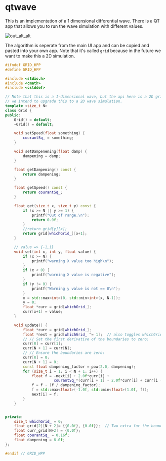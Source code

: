 # qtwave

This is an implementation of a 1 dimensional differential wave. There is a QT app that allows you to run the wave simulation with different values.

![out_alt_alt](https://github.com/zackees/qtwave/assets/6856673/7c44c43e-080f-4d4d-8740-01d183ff346c)

The algorithm is seperate from the main UI app and can be copied and pasted into your own app. Note that it's called `grid` because in the future we want to make this a 2D simulation.

```C++
#ifndef GRID_HPP
#define GRID_HPP

#include <stdio.h>
#include <cmath>
#include <cstddef>

// Note that this is a 1-dimensional wave, but the api here is a 2D grid. This is because
// we intend to upgrade this to a 2D wave simulation.
template <size_t N>
class Grid {
public:
    Grid() = default;
    ~Grid() = default;

    void setSpeed(float something) {
        courantSq_ = something;
    }

    void setDampenening(float damp) {
        dampening = damp;
    }

    float getDampening() const {
        return dampening;
    }

    float getSpeed() const {
        return courantSq_;
    }

    float get(size_t x, size_t y) const {
        if (x >= N || y >= 1) {
            printf("Out of range.\n");
            return 0.0f;
        }
        //return grid[y][x];
        return grid[whichGrid_][x+1];
    }

    // value => {-1,1}
    void set(int x, int y, float value) {
        if (x >= N) {
            printf("warning X value too high\n");
        }
        if (x < 0) {
            printf("warning X value is negative");
        }
        if (y != 0) {
            printf("Warning y value is not == 0\n");
        }
        x = std::max<int>(0, std::min<int>(x, N-1));
        y = 0;
        float *curr = grid[whichGrid_];
        curr[x+1] = value;
    }

    void update() {
        float *curr = grid[whichGrid_];
        float *next = grid[whichGrid_ ^= 1];  // also toggles whichGrid.
        // // Set the first derivative of the boundaries to zero:
        curr[0] = curr[1];
        curr[N + 1] = curr[N];
        // // Ensure the boundaries are zero:
        curr[0] = 0;
        curr[N + 1] = 0;
        const float dampening_factor = pow(2.0, dampening);
        for (size_t i = 1; i < N + 1; i++) {
            float f = -next[i] + 2.0f*curr[i] +
                      courantSq_*(curr[i + 1] - 2.0f*curr[i] + curr[i - 1]);
            f = f - (f / dampening_factor);
            f = std::max<float>(-1.0f, std::min<float>(1.0f, f));
            next[i] = f;
        }
    }


private:
    size_t whichGrid_ = 0;
    float grid[2][N + 2]= {{0.0f}, {0.0f}};  // Two extra for the boundary condition.
    float curr_grid[N+2] = {0.0f};
    float courantSq_ = 0.16f;
    float dampening = 6.0f;
};

#endif // GRID_HPP
```
